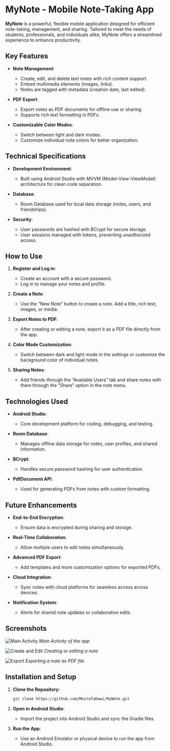 # MyNote - Mobile Note-Taking App

**MyNote** is a powerful, flexible mobile application designed for efficient note-taking, management, and sharing. Tailored to meet the needs of students, professionals, and individuals alike, MyNote offers a streamlined experience to enhance productivity.

## Key Features

- **Note Management**: 
  - Create, edit, and delete text notes with rich content support.
  - Embed multimedia elements (images, links).
  - Notes are tagged with metadata (creation date, last edited).
  
- **PDF Export**: 
  - Export notes as PDF documents for offline use or sharing.
  - Supports rich text formatting in PDFs.

- **Customizable Color Modes**: 
  - Switch between light and dark modes.
  - Customize individual note colors for better organization.

## Technical Specifications

- **Development Environment**: 
  - Built using Android Studio with MVVM (Model-View-ViewModel) architecture for clean code separation.
  
- **Database**: 
  - Room Database used for local data storage (notes, users, and friendships).
  
- **Security**: 
  - User passwords are hashed with BCrypt for secure storage.
  - User sessions managed with tokens, preventing unauthorized access.

## How to Use

1. **Register and Log in**: 
   - Create an account with a secure password.
   - Log in to manage your notes and profile.

2. **Create a Note**: 
   - Use the “New Note” button to create a note. Add a title, rich text, images, or media.
   
3. **Export Notes to PDF**: 
   - After creating or editing a note, export it as a PDF file directly from the app.

4. **Color Mode Customization**: 
   - Switch between dark and light mode in the settings or customize the background color of individual notes.
   
5. **Sharing Notes**: 
   - Add friends through the “Available Users” tab and share notes with them through the “Share” option in the note menu.

## Technologies Used

- **Android Studio**: 
  - Core development platform for coding, debugging, and testing.
  
- **Room Database**: 
  - Manages offline data storage for notes, user profiles, and shared information.

- **BCrypt**: 
  - Handles secure password hashing for user authentication.

- **PdfDocument API**: 
  - Used for generating PDFs from notes with custom formatting.

## Future Enhancements

- **End-to-End Encryption**: 
  - Ensure data is encrypted during sharing and storage.

- **Real-Time Collaboration**: 
  - Allow multiple users to edit notes simultaneously.

- **Advanced PDF Export**: 
  - Add templates and more customization options for exported PDFs.

- **Cloud Integration**: 
  - Sync notes with cloud platforms for seamless access across devices.

- **Notification System**: 
  - Alerts for shared note updates or collaborative edits.

## Screenshots

![Main Activity](MainNotes.png)
*Main Activity of the app*

![Create and Edit](Edit.png)
*Creating or editing a note*

![Export](PDF.png)
*Exporting a note as PDF file*

## Installation and Setup

1. **Clone the Repository**:
    ```bash
    git clone https://github.com/MostafaDawi/MyNote.git
    ```
    
2. **Open in Android Studio**:
    - Import the project into Android Studio and sync the Gradle files.

3. **Run the App**:
    - Use an Android Emulator or physical device to run the app from Android Studio.
